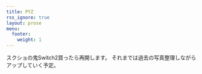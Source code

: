 ```yaml
---
title: PYZ
rss_ignore: true
layout: prose
menu:
  footer:
    weight: 1
---
```


スクショの鬼Switch2買ったら再開します。
それまでは過去の写真整理しながらアップしていく予定。
